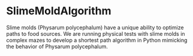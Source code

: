 # SlimeMoldAlgorithm
Slime molds (Physarum polycephalum) have a unique ability to optimize paths to food sources. We are running physical tests with slime molds in complex mazes to develop a shortest path algorithm in Python mimicking the behavior of Physarum polycephalum.

